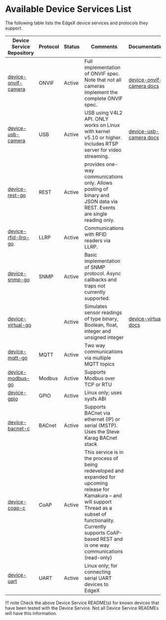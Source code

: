 # Available Device Services List

The following table lists the EdgeX device services and protocols they support.

| Device Service Repository                                                                    | Protocol | Status | Comments | Documentation                                                |
|----------------------------------------------------------------------------------------------|----------|--------|----------|--------------------------------------------------------------|
| [device-onvif-camera](https://github.com/edgexfoundry/device-onvif-camera/tree/{{edgexversion}})  | ONVIF | Active | Full implementation of ONVIF spec. Note that not all cameras implement the complete ONVIF spec. | [device-onvif-camera docs](./device-onvif-camera/General.md) |
| [device-usb-camera](https://github.com/edgexfoundry/device-usb-camera/tree/{{edgexversion}})      | USB | Active | USB using V4L2 API. ONLY works on Linux with kernel v5.10 or higher. Includes RTSP server for video streaming. | [device-usb-camera docs](./device-usb-camera/General.md)     |
| [device-rest-go]( https://github.com/edgexfoundry/device-rest-go/tree/{{edgexversion}})           | REST | Active| provides one-way communications only.  Allows posting of binary and JSON data via REST.  Events are single reading only.|                                                              |
| [device-rfid-llrp-go]( https://github.com/edgexfoundry/device-rfid-llrp-go/tree/{{edgexversion}}) | LLRP | Active| Communications with RFID readers via LLRP. |                                                              |
| [device-snmp-go]( https://github.com/edgexfoundry/device-snmp-go/tree/{{edgexversion}})           | SNMP | Active| Basic implementation of SNMP protocol.  Async callbacks and traps not currently supported. |                                                              |
| [device-virtual-go]( https://github.com/edgexfoundry/device-virtual-go/tree/{{edgexversion}})     | | Active| Simulates sensor readings of type binary, Boolean, float, integer and unsigned integer | [device-virtual docs](./device-virtual/Ch-VirtualDevice.md)  |
| [device-mqtt-go]( https://github.com/edgexfoundry/device-mqtt-go/tree/{{edgexversion}})           | MQTT | Active |  Two way communications via multiple MQTT topics |                                                              |
| [device-modbus-go]( https://github.com/edgexfoundry/device-modbus-go/tree/{{edgexversion}})       | Modbus | Active | Supports Modbus over TCP or RTU |                                                              |
| [device-gpio]( https://github.com/edgexfoundry/device-gpio/tree/{{edgexversion}})                 | GPIO | Active | Linux only; uses sysfs ABI |                                                              |
| [device-bacnet-c]( https://github.com/edgexfoundry/device-bacnet-c/tree/{{edgexversion}})         | BACnet | Active | Supports BACnet via ethernet (IP) or serial (MSTP).  Uses the Steve Karag BACnet stack |                                                              |
| [device-coap-c]( https://github.com/edgexfoundry/device-coap-c/tree/{{edgexversion}})             | CoAP | Active | This service is in the process of being redeveloped and expanded for upcoming release for Kamakura – and will support Thread as a subset of functionality.  Currently supports CoAP-based REST and is one way communications (read-only) |                                                              |
| [device-uart]( https://github.com/edgexfoundry/device-uart/tree/{{edgexversion}})                 | UART |Active| Linux only; for connecting serial UART devices to EdgeX |                                                              |

!!! note
    Check the above Device Service README(s) for known devices that have been tested with the Device Service. Not all Device Service READMEs will have this information.
